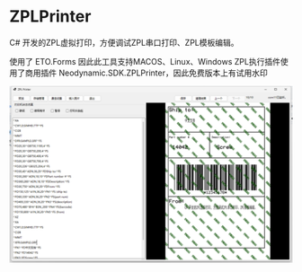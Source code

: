 # ZPLPrinter
C# 开发的ZPL虚拟打印，方便调试ZPL串口打印、ZPL模板编辑。

使用了 ETO.Forms 因此此工具支持MACOS、Linux、Windows
ZPL执行插件使用了商用插件 Neodynamic.SDK.ZPLPrinter，因此免费版本上有试用水印

![image](https://github.com/moonwebmast/ZPLPrinter/blob/master/Images/MainForm.png?raw=true)


